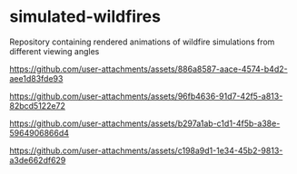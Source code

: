 # simulated-wildfires
Repository containing rendered animations of wildfire simulations from different viewing angles


https://github.com/user-attachments/assets/886a8587-aace-4574-b4d2-aee1d83fde93



https://github.com/user-attachments/assets/96fb4636-91d7-42f5-a813-82bcd5122e72






https://github.com/user-attachments/assets/b297a1ab-c1d1-4f5b-a38e-5964906866d4

https://github.com/user-attachments/assets/c198a9d1-1e34-45b2-9813-a3de662df629
